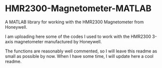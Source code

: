 # HMR2300-Magnetometer-MATLAB
A MATLAB library for working with the HMR2300 Magnetometer from Honeywell.

I am uploading here some of the codes I used to work with the HMR2300 3-axis magnetometer manufactured by Honeywell.

The functions are reasonably well commented, so I will leave this readme as small as possible by now. When I have some time, I will update here a cool readme. 
